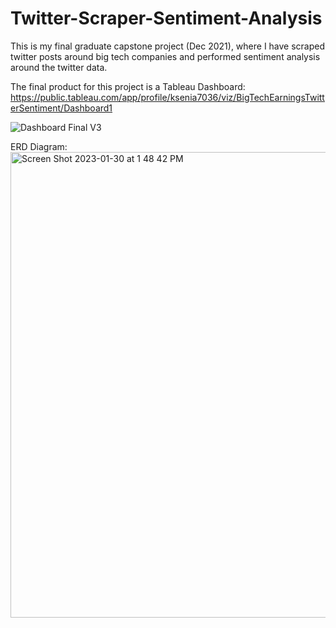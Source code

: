 # Twitter-Scraper-Sentiment-Analysis
This is my final graduate capstone project (Dec 2021), where I have scraped twitter posts around big tech companies and performed sentiment analysis around the twitter data. 

The final product for this project is a Tableau Dashboard: https://public.tableau.com/app/profile/ksenia7036/viz/BigTechEarningsTwitterSentiment/Dashboard1

![Dashboard Final V3](https://user-images.githubusercontent.com/73604041/215567571-da9d25d4-9fae-4a47-920c-f062a0e23f1d.png)

ERD Diagram: 
<img width="745" alt="Screen Shot 2023-01-30 at 1 48 42 PM" src="https://user-images.githubusercontent.com/73604041/215567942-2ee79907-0416-451e-8b14-b88c0ae3dfe9.png">




